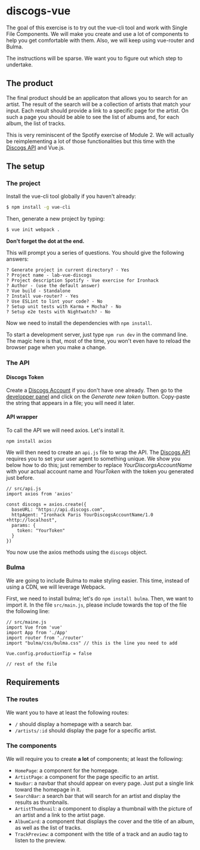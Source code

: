 # discogs-vue

The goal of this exercise is to try out the vue-cli tool and work with Single File Components.
We will make you create and use a lot of components to help you get comfortable with them.
Also, we will keep using vue-router and Bulma.

The instructions will be sparse. We want you to figure out which step to undertake.


## The product

The final product should be an applicaton that allows you to search for an artist.
The result of the search will be a collection of artists that match your input.
Each result should provide a link to a specific page for the artist.
On such a page you should be able to see the list of albums and, for each album, the list of tracks.

This is very reminiscent of the Spotify exercise of Module 2.
We will actually be reimplementing a lot of those functionalities but this time with the [Discogs API](https://www.discogs.com/developers/) and Vue.js.

## The setup

### The project

Install the vue-cli tool globally if you haven't already:

```bash
$ npm install -g vue-cli
```

Then, generate a new project by typing:

```bash
$ vue init webpack .
```

**Don't forget the dot at the end.**

This will prompt you a series of questions. You should give the following answers:
```
? Generate project in current directory? - Yes
? Project name - lab-vue-discogs
? Project description Spotify - Vue exercise for Ironhack
? Author - (use the default answer)
? Vue build - Standalone
? Install vue-router? - Yes
? Use ESLint to lint your code? - No
? Setup unit tests with Karma + Mocha? - No
? Setup e2e tests with Nightwatch? - No
```

Now we need to install the dependencies with `npm install`.

To start a development server, just type `npm run dev` in the command line.
The magic here is that, most of the time, you won't even have to reload the browser page when you make a change.

### The API

#### Discogs Token

Create a [Discogs Account](https://www.discogs.com/users/create) if you don't have one already. Then go to the [developper panel](https://www.discogs.com/users/create) and click on the *Generate new token* button. Copy-paste the string that appears in a file; you will need it later.

#### API wrapper

To call the API we will need axios. Let's install it.

```
npm install axios
```

We will then need to create an `api.js` file to wrap the API.
The [Discogs API](https://www.discogs.com/developers/) requires you to set your user agent to something unique. We show you below how to do this; just remember to replace *YourDiscorgsAccountName* with your actual account name and *YourToken* with the token you generated just before.

```
// src/api.js
import axios from 'axios'

const discogs = axios.create({
  baseURL: "https://api.discogs.com",
  httpAgent: "Ironhack Paris YourDiscogsAccountName/1.0 +http://localhost",
  params: {
    token: "YourToken"
  }
})
```

You now use the axios methods using the `discogs` object.

### Bulma

We are going to include Bulma to make styling easier. This time, instead of using a CDN, we will leverage Webpack.

First, we need to install bulma; let's do `npm install bulma`.
Then, we want to import it. In the file `src/main.js`, please include towards the top of the file the following line:

```
// src/maine.js
import Vue from 'vue'
import App from './App'
import router from './router'
import "bulma/css/bulma.css" // this is the line you need to add

Vue.config.productionTip = false

// rest of the file
```

## Requirements

### The routes

We want you to have at least the following routes:

- `/` should display a homepage with a search bar.
- `/artists/:id` should display the page for a specific artist.

### The components

We will require you to create **a lot** of components; at least the following:

- `HomePage`: a component for the homepage.
- `ArtistPage`: a component for the page specific to an artist.
- `NavBar`: a navbar that should appear on every page. Just put a single link toward the homepage in it.
- `SearchBar`: a search bar that will search for an artist and display the results as thumbnails.
- `ArtistThumbnail`: a component to display a thumbnail with the picture of an artist and a link to the artist page.
- `AlbumCard`: a component that displays the cover and the title of an album, as well as the list of tracks.
- `TrackPreview`: a component with the title of a track and an audio tag to listen to the preview.
